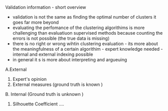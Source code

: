 Validation information - short overview 
- validation is not the same as finding the optimal number of clusters it goes far more beyond  
- evaluating the perfomance of the clustering algorithims is more challenging than evaluatiuon supervised methods
because counting the errors is not possible (the true data is missing) 
- there is no right or wrong wihtin clustering evaluation - its more about the meaningfulness of a certain algorithim - expert knowledge needed 
-internal and external indexing possible 
- in general it s is more about interpreting and argueuing 

A.External 
1. Expert's opinion
2. External measures (ground truth is known )

B. Internal (Ground truth is unknown )
1. Silhouette Coefficient
....
